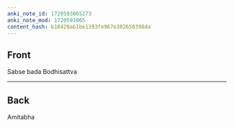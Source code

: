 ```yaml
---
anki_note_id: 1720593065273
anki_note_mod: 1720593065
content_hash: b10420ab1be1393fe967e302650398da
---
```


## Front

Sabse bada Bodhisattva

<hr/>

## Back

Amitabha
